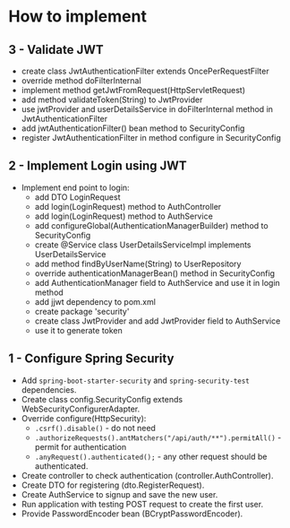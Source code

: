 How to implement
================

3 - Validate JWT
----------------
* create class JwtAuthenticationFilter extends OncePerRequestFilter
* override method doFilterInternal
* implement method getJwtFromRequest(HttpServletRequest)
* add method validateToken(String) to JwtProvider
* use jwtProvider and userDetailsService in doFilterInternal method in JwtAuthenticationFilter
* add jwtAuthenticationFilter() bean method to SecurityConfig
* register JwtAuthenticationFilter in method configure in SecurityConfig

2 - Implement Login using JWT
-----------------------------
* Implement end point to login:
    * add DTO LoginRequest
    * add login(LoginRequest) method to AuthController
    * add login(LoginRequest) method to AuthService
    * add configureGlobal(AuthenticationManagerBuilder) method to SecurityConfig
    * create @Service class UserDetailsServiceImpl implements UserDetailsService
    * add method findByUserName(String) to UserRepository
    * override authenticationManagerBean() method in SecurityConfig
    * add AuthenticationManager field to AuthService and use it in login method
    * add jjwt dependency to pom.xml
    * create package 'security'
    * create class JwtProvider and add JwtProvider field to AuthService
    * use it to generate token 

1 - Configure Spring Security
-----------------------------
* Add `spring-boot-starter-security` and `spring-security-test` dependencies.
* Create class config.SecurityConfig extends WebSecurityConfigurerAdapter.
* Override configure(HttpSecurity):
    * `.csrf().disable()` - do not need
    * `.authorizeRequests().antMatchers("/api/auth/**").permitAll()` - permit for authentication
    * `.anyRequest().authenticated();` - any other request should be authenticated.
* Create controller to check authentication (controller.AuthController).
* Create DTO for registering (dto.RegisterRequest).
* Create AuthService to signup and save the new user.
* Run application with testing POST request to create the first user.
* Provide PasswordEncoder bean (BCryptPasswordEncoder).
